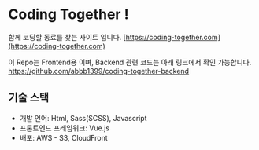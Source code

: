 # Coding Together !

함께 코딩할 동료를 찾는 사이트 입니다.
[https://coding-together.com](https://coding-together.com)

이 Repo는 Frontend용 이며, Backend 관련 코드는 아래 링크에서 확인 가능합니다.
[https://github.com/abbb1399/coding-together-backend ](https://github.com/abbb1399/coding-together-backend )

## 기술 스택

* 개발 언어: Html, Sass(SCSS), Javascript
* 프론트엔드 프레임워크: Vue.js
* 배포: AWS - S3, CloudFront
